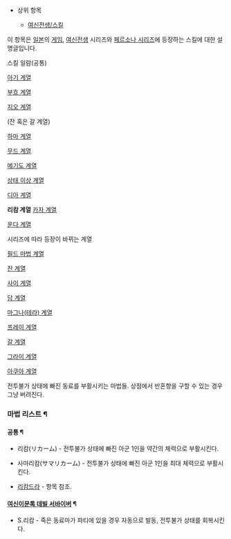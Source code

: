   * 상위 항목  

    * [여신전생/스킬](%EC%97%AC%EC%8B%A0%EC%A0%84%EC%83%9D/%EC%8A%A4%ED%82%AC.md)  

이 항목은 [일본](%EC%9D%BC%EB%B3%B8.md)의 [게임](%EA%B2%8C%EC%9E%84.md),
[여신전생](%EC%97%AC%EC%8B%A0%EC%A0%84%EC%83%9D.md) 시리즈와 [페르소나 시리즈](%ED%8E%98%EB%A5%B4%EC%86%8C%EB%82%98%20%EC%8B%9C%EB%A6%AC%EC%A6%88.md)에 등장하는 스킬에 대한
설명글입니다.

스킬 일람(공통)

[아기 계열](%EC%95%84%EA%B8%B0%20%EA%B3%84%EC%97%B4.md)

[부흐 계열](%EB%B6%80%ED%9D%90%20%EA%B3%84%EC%97%B4.md)

[지오 계열](%EC%A7%80%EC%98%A4%20%EA%B3%84%EC%97%B4.md)

(잔 혹은 갈 계열)

[하마 계열](%ED%95%98%EB%A7%88%20%EA%B3%84%EC%97%B4.md)

[무드 계열](%EB%AC%B4%EB%93%9C%20%EA%B3%84%EC%97%B4.md)

[메기도 계열](%EB%A9%94%EA%B8%B0%EB%8F%84%20%EA%B3%84%EC%97%B4.md)

[상태 이상 계열](%EC%83%81%ED%83%9C%20%EC%9D%B4%EC%83%81%20%EA%B3%84%EC%97%B4.md)

[디아 계열](%EB%94%94%EC%95%84%20%EA%B3%84%EC%97%B4.md)

**리캄 계열**
[카자 계열](%EC%B9%B4%EC%9E%90%20%EA%B3%84%EC%97%B4.md)

[운다 계열](%EC%9A%B4%EB%8B%A4%20%EA%B3%84%EC%97%B4.md)

시리즈에 따라 등장이 바뀌는 계열

[필드 마법 계열](%ED%95%84%EB%93%9C%20%EB%A7%88%EB%B2%95%20%EA%B3%84%EC%97%B4.md)

[잔 계열](%EC%9E%94%20%EA%B3%84%EC%97%B4.md)

[사이 계열](%EC%82%AC%EC%9D%B4%20%EA%B3%84%EC%97%B4.md)

[담 계열](%EB%8B%B4%20%EA%B3%84%EC%97%B4.md)

[마그나(테라) 계열](%EB%A7%88%EA%B7%B8%EB%82%98%28%ED%85%8C%EB%9D%BC%29%20%EA%B3%84%EC%97%B4.md)

[프레이 계열](%ED%94%84%EB%A0%88%EC%9D%B4%20%EA%B3%84%EC%97%B4.md)

[갈 계열](%EA%B0%88%20%EA%B3%84%EC%97%B4.md)

[그라이 계열](%EA%B7%B8%EB%9D%BC%EC%9D%B4%20%EA%B3%84%EC%97%B4.md)

[아쿠아 계열](%EC%95%84%EC%BF%A0%EC%95%84%20%EA%B3%84%EC%97%B4.md)

전투불가 상태에 빠진 동료를 부활시키는 마법들. 상점에서 반혼향을 구할 수 있는 경우 그냥 버려진다.  

### 마법 리스트 ¶

#### 공통 ¶

  * 리캄(リカーム) - 전투불가 상태에 빠진 아군 1인을 약간의 체력으로 부활시킨다.  

  * 사마리캄(サマリカーム) - 전투불가 상태에 빠진 아군 1인을 최대 체력으로 부활시킨다.  

  * [리캄드라](%EB%A6%AC%EC%BA%84%EB%93%9C%EB%9D%BC.md) \- 항목 참조.  

#### [여신이문록 데빌 서바이버](%EC%97%AC%EC%8B%A0%EC%9D%B4%EB%AC%B8%EB%A1%9D%20%EB%8D%B0%EB%B9%8C%20%EC%84%9C%EB%B0%94%EC%9D%B4%EB%B2%84.md) ¶

  * S.리캄 - 죽은 동료마가 파티에 있을 경우 자동으로 발동, 전투불가 상태를 회복시킨다.  

